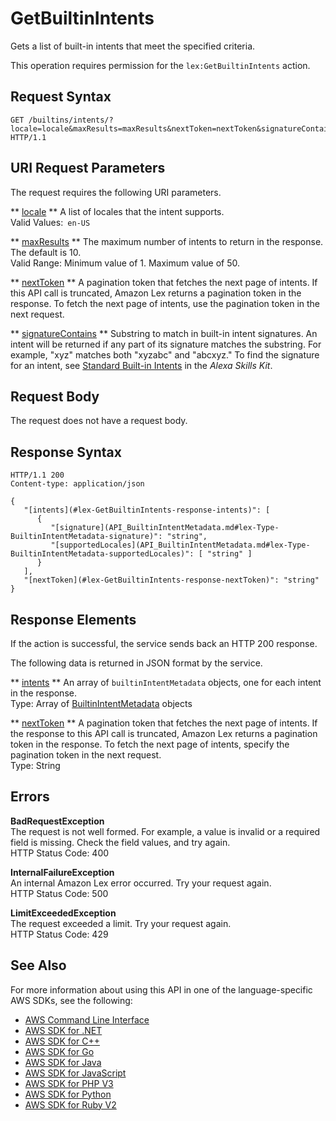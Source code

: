 # GetBuiltinIntents<a name="API_GetBuiltinIntents"></a>

Gets a list of built\-in intents that meet the specified criteria\.

This operation requires permission for the `lex:GetBuiltinIntents` action\.

## Request Syntax<a name="API_GetBuiltinIntents_RequestSyntax"></a>

```
GET /builtins/intents/?locale=locale&maxResults=maxResults&nextToken=nextToken&signatureContains=signatureContains HTTP/1.1
```

## URI Request Parameters<a name="API_GetBuiltinIntents_RequestParameters"></a>

The request requires the following URI parameters\.

 ** [locale](#API_GetBuiltinIntents_RequestSyntax) **   <a name="lex-GetBuiltinIntents-request-locale"></a>
A list of locales that the intent supports\.  
Valid Values:` en-US` 

 ** [maxResults](#API_GetBuiltinIntents_RequestSyntax) **   <a name="lex-GetBuiltinIntents-request-maxResults"></a>
The maximum number of intents to return in the response\. The default is 10\.  
Valid Range: Minimum value of 1\. Maximum value of 50\.

 ** [nextToken](#API_GetBuiltinIntents_RequestSyntax) **   <a name="lex-GetBuiltinIntents-request-nextToken"></a>
A pagination token that fetches the next page of intents\. If this API call is truncated, Amazon Lex returns a pagination token in the response\. To fetch the next page of intents, use the pagination token in the next request\.

 ** [signatureContains](#API_GetBuiltinIntents_RequestSyntax) **   <a name="lex-GetBuiltinIntents-request-signatureContains"></a>
Substring to match in built\-in intent signatures\. An intent will be returned if any part of its signature matches the substring\. For example, "xyz" matches both "xyzabc" and "abcxyz\." To find the signature for an intent, see [Standard Built\-in Intents](https://developer.amazon.com/public/solutions/alexa/alexa-skills-kit/docs/built-in-intent-ref/standard-intents) in the *Alexa Skills Kit*\.

## Request Body<a name="API_GetBuiltinIntents_RequestBody"></a>

The request does not have a request body\.

## Response Syntax<a name="API_GetBuiltinIntents_ResponseSyntax"></a>

```
HTTP/1.1 200
Content-type: application/json

{
   "[intents](#lex-GetBuiltinIntents-response-intents)": [ 
      { 
         "[signature](API_BuiltinIntentMetadata.md#lex-Type-BuiltinIntentMetadata-signature)": "string",
         "[supportedLocales](API_BuiltinIntentMetadata.md#lex-Type-BuiltinIntentMetadata-supportedLocales)": [ "string" ]
      }
   ],
   "[nextToken](#lex-GetBuiltinIntents-response-nextToken)": "string"
}
```

## Response Elements<a name="API_GetBuiltinIntents_ResponseElements"></a>

If the action is successful, the service sends back an HTTP 200 response\.

The following data is returned in JSON format by the service\.

 ** [intents](#API_GetBuiltinIntents_ResponseSyntax) **   <a name="lex-GetBuiltinIntents-response-intents"></a>
An array of `builtinIntentMetadata` objects, one for each intent in the response\.  
Type: Array of [BuiltinIntentMetadata](API_BuiltinIntentMetadata.md) objects

 ** [nextToken](#API_GetBuiltinIntents_ResponseSyntax) **   <a name="lex-GetBuiltinIntents-response-nextToken"></a>
A pagination token that fetches the next page of intents\. If the response to this API call is truncated, Amazon Lex returns a pagination token in the response\. To fetch the next page of intents, specify the pagination token in the next request\.  
Type: String

## Errors<a name="API_GetBuiltinIntents_Errors"></a>

 **BadRequestException**   
The request is not well formed\. For example, a value is invalid or a required field is missing\. Check the field values, and try again\.  
HTTP Status Code: 400

 **InternalFailureException**   
An internal Amazon Lex error occurred\. Try your request again\.  
HTTP Status Code: 500

 **LimitExceededException**   
The request exceeded a limit\. Try your request again\.  
HTTP Status Code: 429

## See Also<a name="API_GetBuiltinIntents_SeeAlso"></a>

For more information about using this API in one of the language\-specific AWS SDKs, see the following:
+  [AWS Command Line Interface](https://docs.aws.amazon.com/goto/aws-cli/lex-models-2017-04-19/GetBuiltinIntents) 
+  [AWS SDK for \.NET](https://docs.aws.amazon.com/goto/DotNetSDKV3/lex-models-2017-04-19/GetBuiltinIntents) 
+  [AWS SDK for C\+\+](https://docs.aws.amazon.com/goto/SdkForCpp/lex-models-2017-04-19/GetBuiltinIntents) 
+  [AWS SDK for Go](https://docs.aws.amazon.com/goto/SdkForGoV1/lex-models-2017-04-19/GetBuiltinIntents) 
+  [AWS SDK for Java](https://docs.aws.amazon.com/goto/SdkForJava/lex-models-2017-04-19/GetBuiltinIntents) 
+  [AWS SDK for JavaScript](https://docs.aws.amazon.com/goto/AWSJavaScriptSDK/lex-models-2017-04-19/GetBuiltinIntents) 
+  [AWS SDK for PHP V3](https://docs.aws.amazon.com/goto/SdkForPHPV3/lex-models-2017-04-19/GetBuiltinIntents) 
+  [AWS SDK for Python](https://docs.aws.amazon.com/goto/boto3/lex-models-2017-04-19/GetBuiltinIntents) 
+  [AWS SDK for Ruby V2](https://docs.aws.amazon.com/goto/SdkForRubyV2/lex-models-2017-04-19/GetBuiltinIntents) 